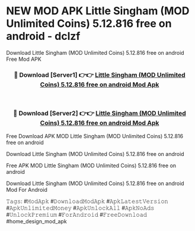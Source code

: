 # NEW MOD APK Little Singham (MOD Unlimited Coins) 5.12.816 free on android - dclzf
Download Little Singham (MOD Unlimited Coins) 5.12.816 free on android Free Mod APK

<div align="center">
<h3>🔴 Download [Server1] 👉👉 <a href="https://apk-comot.site?title=Little_Singham_(MOD_Unlimited_Coins)_5.12.816_free_on_android">Little Singham (MOD Unlimited Coins) 5.12.816 free on android Mod Apk</a></h3><br>

<h3>🔴 Download [Server2] 👉👉 <a href="https://apk-comot.site?title=Little_Singham_(MOD_Unlimited_Coins)_5.12.816_free_on_android">Little Singham (MOD Unlimited Coins) 5.12.816 free on android Mod Apk</a></h3>
</div>


Free Download APK MOD Little Singham (MOD Unlimited Coins) 5.12.816 free on android

Download Little Singham (MOD Unlimited Coins) 5.12.816 free on android 

Free APK MOD Little Singham (MOD Unlimited Coins) 5.12.816 free on android 

Download Little Singham (MOD Unlimited Coins) 5.12.816 free on android Mod For Android

𝚃𝚊𝚐𝚜: #𝙼𝚘𝚍𝙰𝚙𝚔 #𝙳𝚘𝚠𝚗𝚕𝚘𝚊𝚍𝙼𝚘𝚍𝙰𝚙𝚔 #𝙰𝚙𝚔𝙻𝚊𝚝𝚎𝚜𝚝𝚅𝚎𝚛𝚜𝚒𝚘𝚗 #𝙰𝚙𝚔𝚄𝚗𝚕𝚒𝚖𝚒𝚝𝚎𝚍𝙼𝚘𝚗𝚎𝚢 #𝙰𝚙𝚔𝚄𝚗𝚕𝚘𝚌𝚔𝙰𝚕𝚕 #𝙰𝚙𝚔𝙽𝚘𝙰𝚍𝚜 #𝚄𝚗𝚕𝚘𝚌𝚔𝙿𝚛𝚎𝚖𝚒𝚞𝚖 #𝙵𝚘𝚛𝙰𝚗𝚍𝚛𝚘𝚒𝚍 #𝙵𝚛𝚎𝚎𝙳𝚘𝚠𝚗𝚕𝚘𝚊𝚍 #home_design_mod_apk